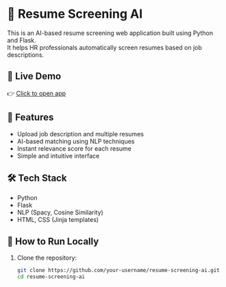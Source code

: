 # 📄 Resume Screening AI

This is an AI-based resume screening web application built using Python and Flask.  
It helps HR professionals automatically screen resumes based on job descriptions.

## 🚀 Live Demo
👉 [Click to open app](https://resume-screening-ai-npp8.onrender.com)

## 📌 Features
- Upload job description and multiple resumes
- AI-based matching using NLP techniques
- Instant relevance score for each resume
- Simple and intuitive interface

## 🛠️ Tech Stack
- Python
- Flask
- NLP (Spacy, Cosine Similarity)
- HTML, CSS (Jinja templates)

## 🧪 How to Run Locally

1. Clone the repository:
   ```bash
   git clone https://github.com/your-username/resume-screening-ai.git
   cd resume-screening-ai
